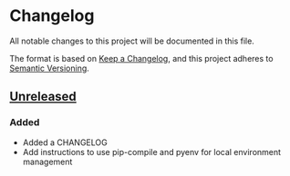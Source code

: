 # Changelog

All notable changes to this project will be documented in this file.

The format is based on [Keep a Changelog](https://keepachangelog.com/en/1.0.0/),
and this project adheres to [Semantic Versioning](https://semver.org/spec/v2.0.0.html).

## [Unreleased]

### Added

- Added a CHANGELOG
- Add instructions to use pip-compile and pyenv for local environment management

[unreleased]: https://github.com/olivierlacan/keep-a-changelog/compare/HEAD
